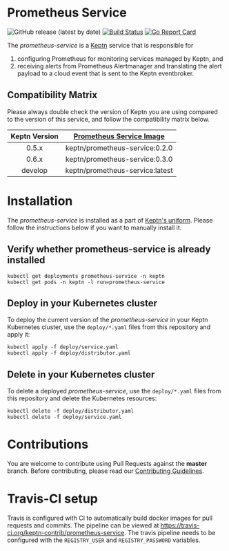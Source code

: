 # Prometheus Service
![GitHub release (latest by date)](https://img.shields.io/github/v/release/keptn-contrib/prometheus-service)
[![Build Status](https://travis-ci.org/keptn-contrib/prometheus-service.svg?branch=master)](https://travis-ci.org/keptn-contrib/prometheus-service)
[![Go Report Card](https://goreportcard.com/badge/github.com/keptn-contrib/prometheus-service)](https://goreportcard.com/report/github.com/keptn-contrib/prometheus-service)

The *prometheus-service* is a [Keptn](https://keptn.sh) service that is responsible for

1. configuring Prometheus for monitoring services managed by Keptn, and
1. receiving alerts from Prometheus Alertmanager and translating the alert payload to a cloud event that is sent to the Keptn eventbroker.


## Compatibility Matrix

Please always double check the version of Keptn you are using compared to the version of this service, and follow the compatibility matrix below.


| Keptn Version    | [Prometheus Service Image](https://hub.docker.com/r/keptn/prometheus-service/tags) |
|:----------------:|:----------------------------------------:|
|       0.5.x      | keptn/prometheus-service:0.2.0  |
|       0.6.x      | keptn/prometheus-service:0.3.0  |
|      develop     | keptn/prometheus-service:latest |

# Installation

The *prometheus-service* is installed as a part of [Keptn's uniform](https://keptn.sh). Please follow the instructions 
 below if you want to manually install it.
 
## Verify whether prometheus-service is already installed

```console
kubectl get deployments prometheus-service -n keptn
kubectl get pods -n keptn -l run=prometheus-service
```

## Deploy in your Kubernetes cluster

To deploy the current version of the *prometheus-service* in your Keptn Kubernetes cluster, use the `deploy/*.yaml` files from this repository and apply it:

```console
kubectl apply -f deploy/service.yaml
kubectl apply -f deploy/distributor.yaml
```

## Delete in your Kubernetes cluster

To delete a deployed *prometheus-service*, use the `deploy/*.yaml` files from this repository and delete the Kubernetes resources:

```console
kubectl delete -f deploy/distributor.yaml
kubectl delete -f deploy/service.yaml
```

# Contributions

You are welcome to contribute using Pull Requests against the **master** branch. Before contributing, please read our [Contributing Guidelines](https://raw.githubusercontent.com/keptn-contrib/prometheus-service/release-0.3.3/CONTRIBUTING.md).

# Travis-CI setup

Travis is configured with CI to automatically build docker images for pull requests and commits. The  pipeline can be viewed at https://travis-ci.org/keptn-contrib/prometheus-service.
The travis pipeline needs to be configured with the `REGISTRY_USER` and `REGISTRY_PASSWORD` variables. 
